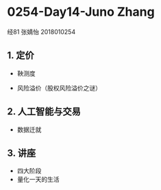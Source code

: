 # 0254-Day14-Juno Zhang

经81 张婧怡 2018010254

## 1. 定价

- 鞅测度

- 风险溢价（股权风险溢价之谜）

## 2. 人工智能与交易

- 数据迁就

## 3. 讲座

- 四大阶段
- 量化一天的生活